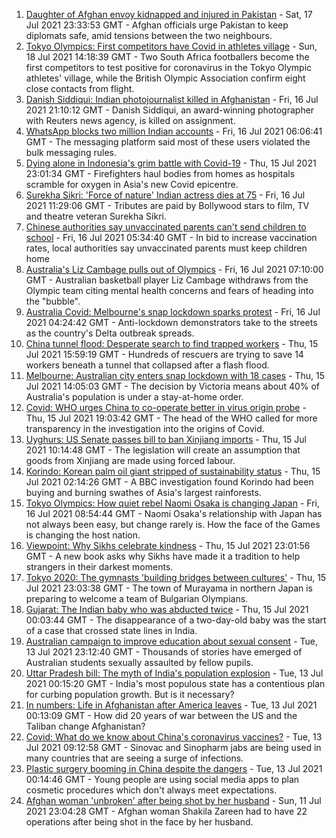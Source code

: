 1. [Daughter of Afghan envoy kidnapped and injured in Pakistan](https://www.bbc.co.uk/news/world-asia-57877239) - Sat, 17 Jul 2021 23:33:53 GMT - Afghan officials urge Pakistan to keep diplomats safe, amid tensions between the two neighbours.
2. [Tokyo Olympics: First competitors have Covid in athletes village](https://www.bbc.co.uk/sport/olympics/57844406) - Sun, 18 Jul 2021 14:18:39 GMT - Two South Africa footballers become the first competitors to test positive for coronavirus in the Tokyo Olympic athletes' village, while the British Olympic Association confirm eight close contacts from flight.
3. [Danish Siddiqui: Indian photojournalist killed in Afghanistan](https://www.bbc.co.uk/news/world-asia-india-57859652) - Fri, 16 Jul 2021 21:10:12 GMT - Danish Siddiqui, an award-winning photographer with Reuters news agency, is killed on assignment.
4. [WhatsApp blocks two million Indian accounts](https://www.bbc.co.uk/news/world-asia-india-57831201) - Fri, 16 Jul 2021 06:06:41 GMT - The messaging platform said most of these users violated the bulk messaging rules.
5. [Dying alone in Indonesia's grim battle with Covid-19](https://www.bbc.co.uk/news/world-asia-57830770) - Thu, 15 Jul 2021 23:01:34 GMT - Firefighters haul bodies from homes as hospitals scramble for oxygen in Asia's new Covid epicentre.
6. [Surekha Sikri: 'Force of nature' Indian actress dies at 75](https://www.bbc.co.uk/news/entertainment-arts-57860017) - Fri, 16 Jul 2021 11:29:06 GMT - Tributes are paid by Bollywood stars to film, TV and theatre veteran Surekha Sikri.
7. [Chinese authorities say unvaccinated parents can't send children to school](https://www.bbc.co.uk/news/world-asia-china-57859356) - Fri, 16 Jul 2021 05:34:40 GMT - In bid to increase vaccination rates, local authorities say unvaccinated parents must keep children home
8. [Australia's Liz Cambage pulls out of Olympics](https://www.bbc.co.uk/sport/olympics/57860434) - Fri, 16 Jul 2021 07:10:00 GMT - Australian basketball player Liz Cambage withdraws from the Olympic team citing mental health concerns and fears of heading into the "bubble".
9. [Australia Covid: Melbourne's snap lockdown sparks protest](https://www.bbc.co.uk/news/world-australia-57859526) - Fri, 16 Jul 2021 04:24:42 GMT - Anti-lockdown demonstrators take to the streets as the country's Delta outbreak spreads.
10. [China tunnel flood: Desperate search to find trapped workers](https://www.bbc.co.uk/news/world-asia-china-57852382) - Thu, 15 Jul 2021 15:59:19 GMT - Hundreds of rescuers are trying to save 14 workers beneath a tunnel that collapsed after a flash flood.
11. [Melbourne: Australian city enters snap lockdown with 18 cases](https://www.bbc.co.uk/news/world-australia-57845163) - Thu, 15 Jul 2021 14:05:03 GMT - The decision by Victoria means about 40% of Australia's population is under a stay-at-home order.
12. [Covid: WHO urges China to co-operate better in virus origin probe](https://www.bbc.co.uk/news/world-asia-china-57855653) - Thu, 15 Jul 2021 19:03:42 GMT - The head of the WHO called for more transparency in the investigation into the origins of Covid.
13. [Uyghurs: US Senate passes bill to ban Xinjiang imports](https://www.bbc.co.uk/news/world-us-canada-57847912) - Thu, 15 Jul 2021 10:14:48 GMT - The legislation will create an assumption that goods from Xinjiang are made using forced labour.
14. [Korindo: Korean palm oil giant stripped of sustainability status](https://www.bbc.co.uk/news/world-asia-57845156) - Thu, 15 Jul 2021 02:14:26 GMT - A BBC investigation found Korindo had been buying and burning swathes of Asia's largest rainforests.
15. [Tokyo Olympics: How quiet rebel Naomi Osaka is changing Japan](https://www.bbc.co.uk/sport/olympics/57841166) - Fri, 16 Jul 2021 08:54:44 GMT - Naomi Osaka's relationship with Japan has not always been easy, but change rarely is. How the face of the Games is changing the host nation.
16. [Viewpoint: Why Sikhs celebrate kindness](https://www.bbc.co.uk/news/world-asia-india-57817615) - Thu, 15 Jul 2021 23:01:56 GMT - A new book asks why Sikhs have made it a tradition to help strangers in their darkest moments.
17. [Tokyo 2020: The gymnasts 'building bridges between cultures'](https://www.bbc.co.uk/news/world-asia-57839224) - Thu, 15 Jul 2021 23:03:38 GMT - The town of Murayama in northern Japan is preparing to welcome a team of Bulgarian Olympians.
18. [Gujarat: The Indian baby who was abducted twice](https://www.bbc.co.uk/news/world-asia-india-57691616) - Thu, 15 Jul 2021 00:03:44 GMT - The disappearance of a two-day-old baby was the start of a case that crossed state lines in India.
19. [Australian campaign to improve education about sexual consent](https://www.bbc.co.uk/news/world-australia-57824489) - Tue, 13 Jul 2021 23:12:40 GMT - Thousands of stories have emerged of Australian students sexually assaulted by fellow pupils.
20. [Uttar Pradesh bill: The myth of India's population explosion](https://www.bbc.co.uk/news/world-asia-india-57801764) - Tue, 13 Jul 2021 00:15:20 GMT - India's most populous state has a contentious plan for curbing population growth. But is it necessary?
21. [In numbers: Life in Afghanistan after America leaves](https://www.bbc.co.uk/news/world-asia-57767067) - Tue, 13 Jul 2021 00:13:09 GMT - How did 20 years of war between the US and the Taliban change Afghanistan?
22. [Covid: What do we know about China's coronavirus vaccines?](https://www.bbc.co.uk/news/world-asia-china-57817591) - Tue, 13 Jul 2021 09:12:58 GMT - Sinovac and Sinopharm jabs are being used in many countries that are seeing a surge of infections.
23. [Plastic surgery booming in China despite the dangers](https://www.bbc.co.uk/news/world-asia-china-57691525) - Tue, 13 Jul 2021 00:14:46 GMT - Young people are using social media apps to plan cosmetic procedures which don't always meet expectations.
24. [Afghan woman 'unbroken' after being shot by her husband](https://www.bbc.co.uk/news/world-asia-57779841) - Sun, 11 Jul 2021 23:04:28 GMT - Afghan woman Shakila Zareen had to have 22 operations after being shot in the face by her husband.
